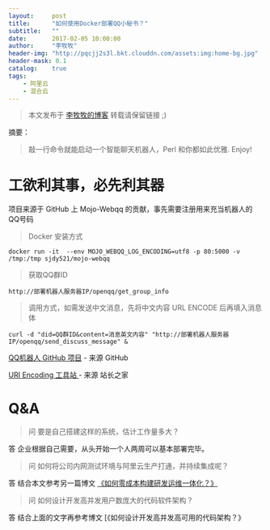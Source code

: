 ```yaml
---
layout:     post
title:      "如何使用Docker部署QQ小秘书？"
subtitle:   ""
date:       2017-02-05 10:00:00
author:     "李牧牧"
header-img: "http://pqcjj2s3l.bkt.clouddn.com/assets:img:home-bg.jpg"
header-mask: 0.1
catalog:    true
tags:
    - 阿里云
    - 混合云
---
```


> 本文发布于 [李牧牧的博客](http://limumu.me) 转载请保留链接 ;)



摘要：

> 敲一行命令就能启动一个智能聊天机器人，Perl 和你都如此优雅. Enjoy!



# 工欲利其事，必先利其器

项目来源于 GitHub 上 Mojo-Webqq 的贡献，事先需要注册用来充当机器人的QQ号码

> Docker 安装方式

```
docker run -it  --env MOJO_WEBQQ_LOG_ENCODING=utf8 -p 80:5000 -v /tmp:/tmp sjdy521/mojo-webqq 
```

> 获取QQ群ID

```
http://部署机器人服务器IP/openqq/get_group_info
```

> 调用方式，如需发送中文消息，先将中文内容 URL ENCODE 后再填入消息体

```
curl -d "did=QQ群ID&content=消息英文内容" "http://部署机器人服务器IP/openqq/send_discuss_message" &
```

[ QQ机器人 GitHub 项目](https://github.com/sjdy521/Mojo-Webqq "QQ机器人 GitHub 项目")  - 来源 GitHub

[ URI Encoding 工具站 ](http://tool.chinaz.com/Tools/urlencode.aspx "URI Encoding 工具站 ")  - 来源 站长之家



# Q&A

> 问 要是自己搭建这样的系统，估计工作量多大？

答 企业根据自己需要，从头开始一个人两周可以基本部署完毕。

> 问 如何将公司内网测试环境与阿里云生产打通，并持续集成呢？

答 结合本文参考另一篇博文 [《如何零成本构建研发运维一体化？》](http://www.limumu.me/2017/02/18/create-devops-from-aliyun/ "如何零成本构建研发运维一体化？")

> 问 如何设计开发高并发用户数庞大的代码软件架构？

答 结合上面的文字再参考博文 [《如何设计开发高并发高可用的代码架构？》



